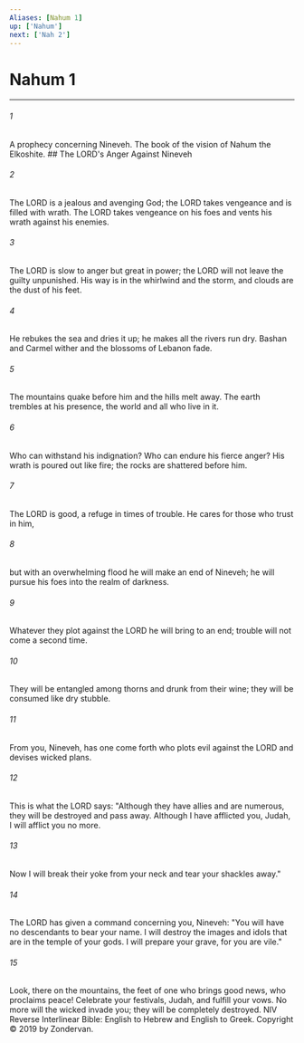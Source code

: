 ```yaml
---
Aliases: [Nahum 1]
up: ['Nahum']
next: ['Nah 2']
---
```

# Nahum 1

***


###### 1 
A prophecy concerning Nineveh. The book of the vision of Nahum the Elkoshite. ## The LORD's Anger Against Nineveh 

###### 2 
The LORD is a jealous and avenging God; the LORD takes vengeance and is filled with wrath. The LORD takes vengeance on his foes and vents his wrath against his enemies. 

###### 3 
The LORD is slow to anger but great in power; the LORD will not leave the guilty unpunished. His way is in the whirlwind and the storm, and clouds are the dust of his feet. 

###### 4 
He rebukes the sea and dries it up; he makes all the rivers run dry. Bashan and Carmel wither and the blossoms of Lebanon fade. 

###### 5 
The mountains quake before him and the hills melt away. The earth trembles at his presence, the world and all who live in it. 

###### 6 
Who can withstand his indignation? Who can endure his fierce anger? His wrath is poured out like fire; the rocks are shattered before him. 

###### 7 
The LORD is good, a refuge in times of trouble. He cares for those who trust in him, 

###### 8 
but with an overwhelming flood he will make an end of Nineveh; he will pursue his foes into the realm of darkness. 

###### 9 
Whatever they plot against the LORD he will bring to an end; trouble will not come a second time. 

###### 10 
They will be entangled among thorns and drunk from their wine; they will be consumed like dry stubble. 

###### 11 
From you, Nineveh, has one come forth who plots evil against the LORD and devises wicked plans. 

###### 12 
This is what the LORD says: "Although they have allies and are numerous, they will be destroyed and pass away. Although I have afflicted you, Judah, I will afflict you no more. 

###### 13 
Now I will break their yoke from your neck and tear your shackles away." 

###### 14 
The LORD has given a command concerning you, Nineveh: "You will have no descendants to bear your name. I will destroy the images and idols that are in the temple of your gods. I will prepare your grave, for you are vile." 

###### 15 
Look, there on the mountains, the feet of one who brings good news, who proclaims peace! Celebrate your festivals, Judah, and fulfill your vows. No more will the wicked invade you; they will be completely destroyed. NIV Reverse Interlinear Bible: English to Hebrew and English to Greek. Copyright © 2019 by Zondervan.
